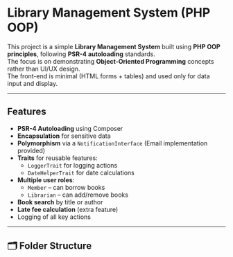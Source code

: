 #  Library Management System (PHP OOP)

This project is a simple **Library Management System** built using **PHP OOP principles**, following **PSR-4 autoloading** standards.  
The focus is on demonstrating **Object-Oriented Programming** concepts rather than UI/UX design.  
The front-end is minimal (HTML forms + tables) and used only for data input and display.

---

## Features

- **PSR-4 Autoloading** using Composer
- **Encapsulation** for sensitive data
- **Polymorphism** via a `NotificationInterface` (Email implementation provided)
- **Traits** for reusable features:
  - `LoggerTrait` for logging actions
  - `DateHelperTrait` for date calculations
- **Multiple user roles**:
  - `Member` – can borrow books
  - `Librarian` – can add/remove books
- **Book search** by title or author
- **Late fee calculation** (extra feature)
- Logging of all key actions

---

## 🗂 Folder Structure

